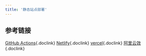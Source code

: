 ```yaml
---
title: '静态站点部署'
---
```


## 参考链接
[GitHub Actions](https://docs.github.com/zh/actions){.doclink}
[Netlify](https://www.netlify.com/){.doclink}
[vercel](https://vercel.com/dashboard){.doclink}
[阿里云效](https://www.aliyun.com/product/yunxiao){.doclink}
